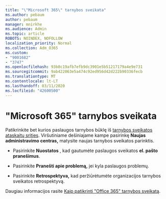 ```yaml
---
title: "\"Microsoft 365\" tarnybos sveikata"
ms.author: pebaum
author: pebaum
manager: mnirkhe
ms.audience: Admin
ms.topic: article
ROBOTS: NOINDEX, NOFOLLOW
localization_priority: Normal
ms.collection: Adm_O365
ms.custom:
- "9001682"
- "3747"
ms.openlocfilehash: 93b8c19afb7efb9dc3901e5b51217179a4e9e731
ms.sourcegitcommit: 9ab422063e5a474c92ed956d42d222b90336fecb
ms.translationtype: MT
ms.contentlocale: lt-LT
ms.lasthandoff: 03/11/2020
ms.locfileid: "42600500"
---
```

# <a name="microsoft-365-service-health"></a>"Microsoft 365" tarnybos sveikata


Patikrinkite bet kurios paslaugos tarnybos būklę iš [tarnybos sveikatos ataskaitų srities](https://admin.microsoft.com/Adminportal/Home?source=applauncher#/servicehealth). Viršutiniame dešiniajame kampe pasirinkę **Naujas administravimo centras,** matysite naujas tarnybos sveikatos parinktis.

- Pasirinkite **Nuostatos** , kad gautumėte paslaugos sveikatos **el. pašto pranešimus**.

- Pasirinkite **Pranešti apie problemą,** jei kyla paslaugos problemų.

- Pasirinkite **Retrospektyva,** kad peržiūrėtumėte organizacijos tarnybos sveikatos retrospektyvą. 

Daugiau informacijos rasite [Kaip patikrinti "Office 365" tarnybos sveikatą](https://docs.microsoft.com/office365/enterprise/view-service-health). 